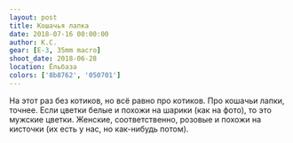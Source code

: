 ```yaml
---
layout: post
title: Кошачья лапка
date: 2018-07-16 00:00:00
author: К.С.
gear: [E-3, 35mm macro]
shoot_date: 2018-06-28
location: Ёльбаза
colors: ['8b8762', '050701']
---
```

На этот раз без котиков, но всё равно про котиков. Про кошачьи лапки, точнее. Если цветки белые и похожи на шарики (как на фото), то это мужские цветки. Женские, соответственно, розовые и похожи на кисточки (их есть у нас, но как-нибудь потом).
